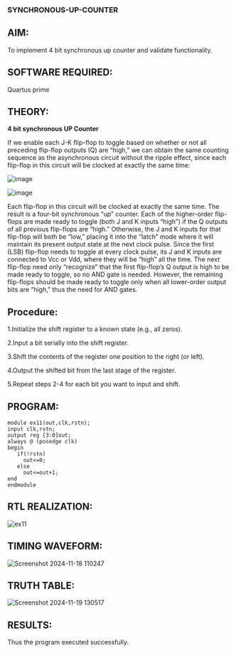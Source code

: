 ### SYNCHRONOUS-UP-COUNTER

## AIM:

To implement 4 bit synchronous up counter and validate functionality.

## SOFTWARE REQUIRED:

Quartus prime

## THEORY:

**4 bit synchronous UP Counter**

If we enable each J-K flip-flop to toggle based on whether or not all preceding flip-flop outputs (Q) are “high,” we can obtain the same counting sequence as the asynchronous circuit without the ripple effect, since each flip-flop in this circuit will be clocked at exactly the same time:

![image](https://github.com/naavaneetha/SYNCHRONOUS-UP-COUNTER/assets/154305477/d5db3fa0-e413-404c-b80e-b2f39d82e7e8)


![image](https://github.com/naavaneetha/SYNCHRONOUS-UP-COUNTER/assets/154305477/52cb61eb-d04b-442d-810c-31185a68410b)

Each flip-flop in this circuit will be clocked at exactly the same time.
The result is a four-bit synchronous “up” counter. Each of the higher-order flip-flops are made ready to toggle (both J and K inputs “high”) if the Q outputs of all previous flip-flops are “high.”
Otherwise, the J and K inputs for that flip-flop will both be “low,” placing it into the “latch” mode where it will maintain its present output state at the next clock pulse.
Since the first (LSB) flip-flop needs to toggle at every clock pulse, its J and K inputs are connected to Vcc or Vdd, where they will be “high” all the time.
The next flip-flop need only “recognize” that the first flip-flop’s Q output is high to be made ready to toggle, so no AND gate is needed.
However, the remaining flip-flops should be made ready to toggle only when all lower-order output bits are “high,” thus the need for AND gates.

## Procedure:

1.Initialize the shift register to a known state (e.g., all zeros).

2.Input a bit serially into the shift register.

3.Shift the contents of the register one position to the right (or left).

4.Output the shifted bit from the last stage of the register.

5.Repeat steps 2-4 for each bit you want to input and shift.

## PROGRAM:
```
module ex11(out,clk,rstn);
input clk,rstn;
output reg [3:0]out;
always @ (posedge clk)
begin 
   if(!rstn)
     out<=0;
   else
     out<=out+1;
end
endmodule
```
## RTL REALIZATION:
![ex11](https://github.com/user-attachments/assets/16469ee4-5a89-4e49-991f-16fd56471b3d)

## TIMING WAVEFORM:
![Screenshot 2024-11-18 110247](https://github.com/user-attachments/assets/a7708bec-1c36-42ce-a738-69d15cbb3128)

## TRUTH TABLE:
![Screenshot 2024-11-19 130517](https://github.com/user-attachments/assets/89828383-805e-40be-b46c-2ca19a47e07f)

## RESULTS:
Thus the program executed successfully.
